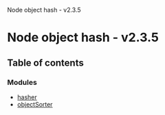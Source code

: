 Node object hash - v2.3.5

# Node object hash - v2.3.5

## Table of contents

### Modules

- [hasher](modules/hasher.md)
- [objectSorter](modules/objectsorter.md)
